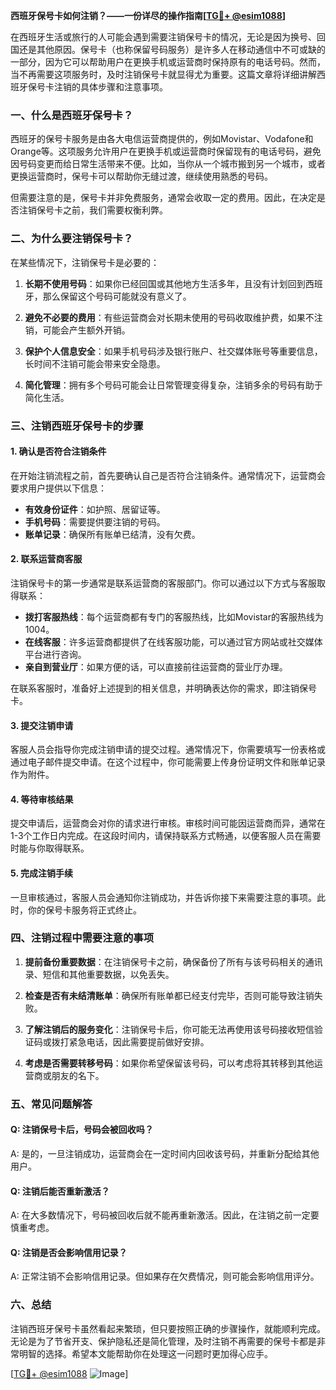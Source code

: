 **西班牙保号卡如何注销？——一份详尽的操作指南[[TG💪+ @esim1088](https://t.me/s/esim1088)]**

在西班牙生活或旅行的人可能会遇到需要注销保号卡的情况，无论是因为换号、回国还是其他原因。保号卡（也称保留号码服务）是许多人在移动通信中不可或缺的一部分，因为它可以帮助用户在更换手机或运营商时保持原有的电话号码。然而，当不再需要这项服务时，及时注销保号卡就显得尤为重要。这篇文章将详细讲解西班牙保号卡注销的具体步骤和注意事项。

### 一、什么是西班牙保号卡？

西班牙的保号卡服务是由各大电信运营商提供的，例如Movistar、Vodafone和Orange等。这项服务允许用户在更换手机或运营商时保留现有的电话号码，避免因号码变更而给日常生活带来不便。比如，当你从一个城市搬到另一个城市，或者更换运营商时，保号卡可以帮助你无缝过渡，继续使用熟悉的号码。

但需要注意的是，保号卡并非免费服务，通常会收取一定的费用。因此，在决定是否注销保号卡之前，我们需要权衡利弊。

### 二、为什么要注销保号卡？

在某些情况下，注销保号卡是必要的：

1. **长期不使用号码**：如果你已经回国或其他地方生活多年，且没有计划回到西班牙，那么保留这个号码可能就没有意义了。
   
2. **避免不必要的费用**：有些运营商会对长期未使用的号码收取维护费，如果不注销，可能会产生额外开销。

3. **保护个人信息安全**：如果手机号码涉及银行账户、社交媒体账号等重要信息，长时间不注销可能会带来安全隐患。

4. **简化管理**：拥有多个号码可能会让日常管理变得复杂，注销多余的号码有助于简化生活。

### 三、注销西班牙保号卡的步骤

#### 1. 确认是否符合注销条件

在开始注销流程之前，首先要确认自己是否符合注销条件。通常情况下，运营商会要求用户提供以下信息：

- **有效身份证件**：如护照、居留证等。
- **手机号码**：需要提供要注销的号码。
- **账单记录**：确保所有账单已结清，没有欠费。

#### 2. 联系运营商客服

注销保号卡的第一步通常是联系运营商的客服部门。你可以通过以下方式与客服取得联系：

- **拨打客服热线**：每个运营商都有专门的客服热线，比如Movistar的客服热线为1004。
- **在线客服**：许多运营商都提供了在线客服功能，可以通过官方网站或社交媒体平台进行咨询。
- **亲自到营业厅**：如果方便的话，可以直接前往运营商的营业厅办理。

在联系客服时，准备好上述提到的相关信息，并明确表达你的需求，即注销保号卡。

#### 3. 提交注销申请

客服人员会指导你完成注销申请的提交过程。通常情况下，你需要填写一份表格或通过电子邮件提交申请。在这个过程中，你可能需要上传身份证明文件和账单记录作为附件。

#### 4. 等待审核结果

提交申请后，运营商会对你的请求进行审核。审核时间可能因运营商而异，通常在1-3个工作日内完成。在这段时间内，请保持联系方式畅通，以便客服人员在需要时能与你取得联系。

#### 5. 完成注销手续

一旦审核通过，客服人员会通知你注销成功，并告诉你接下来需要注意的事项。此时，你的保号卡服务将正式终止。

### 四、注销过程中需要注意的事项

1. **提前备份重要数据**：在注销保号卡之前，确保备份了所有与该号码相关的通讯录、短信和其他重要数据，以免丢失。

2. **检查是否有未结清账单**：确保所有账单都已经支付完毕，否则可能导致注销失败。

3. **了解注销后的服务变化**：注销保号卡后，你可能无法再使用该号码接收短信验证码或拨打紧急电话，因此需要提前做好安排。

4. **考虑是否需要转移号码**：如果你希望保留该号码，可以考虑将其转移到其他运营商或朋友的名下。

### 五、常见问题解答

#### Q: 注销保号卡后，号码会被回收吗？
A: 是的，一旦注销成功，运营商会在一定时间内回收该号码，并重新分配给其他用户。

#### Q: 注销后能否重新激活？
A: 在大多数情况下，号码被回收后就不能再重新激活。因此，在注销之前一定要慎重考虑。

#### Q: 注销是否会影响信用记录？
A: 正常注销不会影响信用记录。但如果存在欠费情况，则可能会影响信用评分。

### 六、总结

注销西班牙保号卡虽然看起来繁琐，但只要按照正确的步骤操作，就能顺利完成。无论是为了节省开支、保护隐私还是简化管理，及时注销不再需要的保号卡都是非常明智的选择。希望本文能帮助你在处理这一问题时更加得心应手。

[[TG💪+ @esim1088](https://t.me/s/esim1088) ![Image](https://i.postimg.cc/4NQfJmqS/Snipaste-2025-05-13-00-14-12.png)]